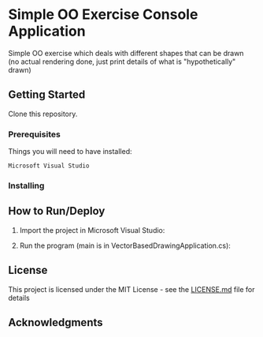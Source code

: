 # Simple OO Exercise Console Application
Simple OO exercise which deals with different shapes that can be drawn (no actual rendering done, just print details of what is "hypothetically" drawn)

## Getting Started

Clone this repository.

### Prerequisites

Things you will need to have installed:
```
Microsoft Visual Studio
```

### Installing


## How to Run/Deploy

1. Import the project in Microsoft Visual Studio:

2. Run the program (main is in VectorBasedDrawingApplication.cs):

## License

This project is licensed under the MIT License - see the [LICENSE.md](https://github.com/kdbalabanov/csharp-oo-exercise-console-application/blob/master/LICENSE) file for details

## Acknowledgments
